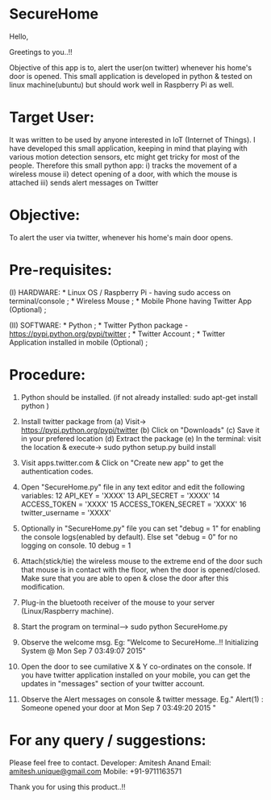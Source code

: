 # SecureHome
Hello,

Greetings to you..!!

Objective of this app is to, alert the user(on twitter) whenever his home's door is opened.
This small application is developed in python & tested on linux machine(ubuntu) but should work well in Raspberry Pi as well.


Target User:
=============
It was written to be used by anyone interested in IoT (Internet of Things). 
I have developed this small application, keeping in mind that playing with various motion detection sensors, etc might get tricky
for most of the people. 
Therefore this small python app:
i)   tracks the movement of a wireless mouse
ii)  detect opening of a door, with which the mouse is attached
iii) sends alert messages on Twitter


Objective:
===========
To alert the user via twitter, whenever his home's main door opens.


Pre-requisites: 
================
(I) HARDWARE:
	* Linux OS / Raspberry Pi - having sudo access on terminal/console ;
	* Wireless Mouse ;
	* Mobile Phone having Twitter App (Optional) ;

(II) SOFTWARE:
	* Python ;
	* Twitter Python package - https://pypi.python.org/pypi/twitter ;
	* Twitter Account ;
	* Twitter Application installed in mobile (Optional) ;


Procedure:
==========

1) Python should be installed. (if not already installed:  sudo apt-get install python )

2) Install twitter package from 
	(a) Visit->  https://pypi.python.org/pypi/twitter
	(b) Click on "Downloads" 
	(c) Save it in your prefered location
	(d) Extract the package
	(e) In the terminal: visit the location & execute->   sudo python setup.py build install 
3) Visit apps.twitter.com & Click on "Create new app" to get the authentication codes.

3) Open "SecureHome.py" file in any text editor and edit the following variables:
	 12 API_KEY = 'XXXX'
	 13 API_SECRET = 'XXXX'
	 14 ACCESS_TOKEN = 'XXXX'
	 15 ACCESS_TOKEN_SECRET = 'XXXX'
	 16 twitter_username = 'XXXX'

4) Optionally in "SecureHome.py" file you can set "debug = 1" for enabling the console logs(enabled by default). Else set "debug = 0" for no logging on console.
	 10 debug = 1

5) Attach(stick/tie) the wireless mouse to the extreme end of the door such that mouse is in contact with the floor, when the door is opened/closed. Make sure that you are able to open & close the door after this modification.

6) Plug-in the bluetooth receiver of the mouse to your server (Linux/Raspberry machine).

7) Start the program on terminal-->  sudo python SecureHome.py

8) Observe the welcome msg. Eg:
"Welcome to SecureHome..!! Initializing System @ Mon Sep  7 03:49:07 2015" 

9) Open the door to see cumilative X & Y co-ordinates on the console. If you have twitter application installed on your mobile, you can get the updates in "messages" section of your twitter account.

10) Observe the Alert messages on console & twitter message. 
Eg." Alert(1) : Someone opened your door at Mon Sep  7 03:49:20 2015 "


For any query / suggestions:
=============================
Please feel free to contact.
Developer: 	Amitesh Anand
Email: 		amitesh.unique@gmail.com
Mobile: 	+91-9711163571


Thank you for using this product..!!
	

